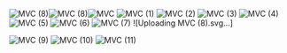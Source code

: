 ![MVC (8)](https://github.com/user-attachments/assets/fa826d9d-c29f-427d-b622-f53580f6992c)![MVC (8)](https://github.com/user-attachments/assets/7c983c0c-1ef0-477e-8f7c-771dcddbaa44)![MVC](https://github.com/user-attachments/assets/0ad4fdb0-564e-46cf-b299-ec92d950bdbf)
![MVC (1)](https://github.com/user-attachments/assets/8b578c74-a662-48cd-9f7e-3c514557601b)
![MVC (2)](https://github.com/user-attachments/assets/f4c7d120-887b-45d3-b1e6-4c8073285df0)
![MVC (3)](https://github.com/user-attachments/assets/8ad2409f-3fb2-48a5-97e0-5078b4d19923)
![MVC (4)](https://github.com/user-attachments/assets/ede9e656-a4c6-4bc1-a776-41e842b90151)
![MVC (5)](https://github.com/user-attachments/assets/e2731d58-9185-43fc-88e3-0ef527b510ae)
![MVC (6)](https://github.com/user-attachments/assets/0b5a47a5-032c-449b-af60-f5dd45749ed3)
![MVC (7)](https://github.com/user-attachments/assets/f81c3f2c-6e04-49f4-a202-1b9598b3a156)
![Uploading MVC (8).svg…]

![MVC (9)](https://github.com/user-attachments/assets/17dee164-2c6c-4030-a76c-90d65dbd0c64)
![MVC (10)](https://github.com/user-attachments/assets/aaab8f9c-cc7a-46fa-801d-addaadd71425)
![MVC (11)](https://github.com/user-attachments/assets/e79b866e-4d34-47ad-9aca-4ce19cbfbe33)

